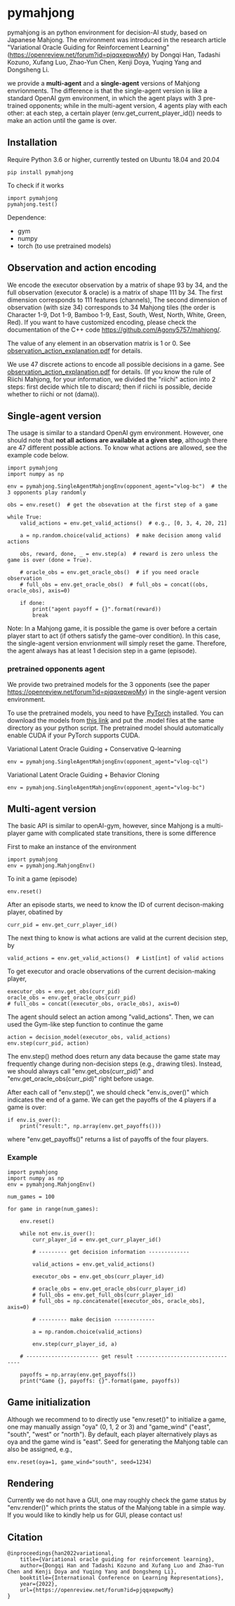 # pymahjong

pymahjong is an python environment for decision-AI study, based on Japanese Mahjong. The environment was introduced in the research article "Variational Oracle Guiding for Reinforcement Learning" (https://openreview.net/forum?id=pjqqxepwoMy) by Dongqi Han, Tadashi Kozuno, Xufang Luo, Zhao-Yun Chen, Kenji Doya, Yuqing Yang and Dongsheng Li.


we provide a **multi-agent** and a **single-agent** versions of Mahjong envrionments.
The difference is that the single-agent version is like a standard OpenAI gym environment, in which the agent plays with 3 pre-trained opponents;
while in the multi-agent version, 4 agents play with each other: at each step, a certain player (env.get_current_player_id()) needs to make an action until the game is over.

## Installation

Require Python 3.6 or higher, currently tested on Ubuntu 18.04 and 20.04

```
pip install pymahjong
```

To check if it works
```
import pymahjong
pymahjong.test()
```

Dependence:
- gym
- numpy
- torch (to use pretrained models)

## Observation and action encoding

We encode the executor observation by a matrix of shape 93 by 34, and the full observation (executor & oracle) is a matrix of shape 111 by 34. The first dimension corresponds to 111 features (channels),  The second dimension of observation (with size 34) corresponds to 34 Mahjong tiles (the order is Character 1-9, Dot 1-9,  Bamboo 1-9, East, South, West, North, White, Green, Red).  If you want to have customized encoding, please check the documentation of the C++ code https://github.com/Agony5757/mahjong/.

The value of any element in an observation matrix is 1 or 0. See [observation_action_explanation.pdf](https://github.com/Agony5757/mahjong/blob/master/pymahjong/observation_action_explanation.pdf) for details.

We use 47 discrete actions to encode all possible decisions in a game. See [observation_action_explanation.pdf](https://github.com/Agony5757/mahjong/blob/master/pymahjong/observation_action_explanation.pdf) for details. (If you know the rule of Riichi Mahjong, for your information, we divided the "riichi" action into 2 steps: first decide which tile to discard; then if riichi is possible, decide whether to riichi or not (dama)).


## Single-agent version

The usage is similar to a standard OpenAI gym environment. However, one should note that **not all actions are available at a given step**, although there are 47 different possible actions.
To know what actions are allowed, see the example code below. 

```
import pymahjong
import numpy as np

env = pymahjong.SingleAgentMahjongEnv(opponent_agent="vlog-bc")  # the 3 opponents play randomly

obs = env.reset()  # get the obsevation at the first step of a game

while True:
    valid_actions = env.get_valid_actions()  # e.g., [0, 3, 4, 20, 21]

    a = np.random.choice(valid_actions)  # make decision among valid actions

    obs, reward, done, _ = env.step(a)  # reward is zero unless the game is over (done = True).

    # oracle_obs = env.get_oracle_obs()  # if you need oracle observation
    # full_obs = env.get_oracle_obs()  # full_obs = concat((obs, oracle_obs), axis=0)

    if done:
        print("agent payoff = {}".format(reward))
        break
```

Note: In a Mahjong game, it is possible the game is over before a certain player start to act (if others satisfy the game-over condition). In this case, the single-agent version envrionment will simply reset the game. Therefore, the agent always has at least 1 decision step in a game (episode).

### pretrained opponents agent
We provide two pretrained models for the 3 opponents (see the paper https://openreview.net/forum?id=pjqqxepwoMy) in the single-agent version environment.

To use the pretrained models, you need to have [PyTorch](https://pytorch.org/) installed. You can download the models from [this link](https://1drv.ms/u/s!AuxZyB8UeEtsgpNScPpUjF1c09gaZQ?e=j4lS05) and put the .model files at the same directory as your python script. The pretrained model should automatically enable CUDA if your PyTorch supports CUDA.

Variational Latent Oracle Guiding + Conservative Q-learning
```
env = pymahjong.SingleAgentMahjongEnv(opponent_agent="vlog-cql")
```

Variational Latent Oracle Guiding + Behavior Cloning
```
env = pymahjong.SingleAgentMahjongEnv(opponent_agent="vlog-bc")
```



## Multi-agent version

The basic API is similar to openAI-gym, however,
since Mahjong is a multi-player game with complicated state transitions,
there is some difference

First to make an instance of the environment
```
import pymahjong
env = pymahjong.MahjongEnv()
```

To init a game (episode)
```
env.reset()  
```

After an episode starts, we need to know the ID of current decison-making player, obatined by
```
curr_pid = env.get_curr_player_id()
```
The next thing to know is what actions are valid at the current decision step, by
```
valid_actions = env.get_valid_actions()  # List[int] of valid actions
```


To get executor and oracle observations of the current decision-making player,
```
executor_obs = env.get_obs(curr_pid)
oracle_obs = env.get_oracle_obs(curr_pid)
# full_obs = concat((executor_obs, oracle_obs), axis=0)
```
The agent should select an action among "valid_actions".
Then, we can used the Gym-like step function to continue the game
```
action = decision_model(executor_obs, valid_actions) 
env.step(curr_pid, action)
```
The env.step() method does return any data because the game state may frequently change during non-decision steps (e.g., drawing tiles).
Instead, we should always call "env.get_obs(curr_pid)" and "env.get_oracle_obs(curr_pid)" right before usage.

After each call of "env.step()", we should check "env.is_over()" which indicates the end of a game. We can get the payoffs of the 4 players if a game is over:

```
if env.is_over(): 
    print("result:", np.array(env.get_payoffs()))
```
where "env.get_payoffs()" returns a list of payoffs of the four players.

### Example
```
import pymahjong
import numpy as np
env = pymahjong.MahjongEnv()

num_games = 100

for game in range(num_games):

    env.reset()

    while not env.is_over():
        curr_player_id = env.get_curr_player_id()

        # --------- get decision information -------------

        valid_actions = env.get_valid_actions()

        executor_obs = env.get_obs(curr_player_id)

        # oracle_obs = env.get_oracle_obs(curr_player_id)
        # full_obs = env.get_full_obs(curr_player_id)
        # full_obs = np.concatenate([executor_obs, oracle_obs], axis=0)

        # --------- make decision -------------

        a = np.random.choice(valid_actions)

        env.step(curr_player_id, a)

    # ----------------------- get result ---------------------------------

    payoffs = np.array(env.get_payoffs())
    print("Game {}, payoffs: {}".format(game, payoffs))

```



## Game initialization
Although we recommend to to directly use "env.reset()" to initialize a game,
one may manually assign "oya" (0, 1, 2 or 3) and "game_wind" ("east", "south", "west" or "north"). By default, each player alternatively plays as oya and the game wind is "east".
Seed for generating the Mahjong table can also be assigned, e.g.,
```
env.reset(oya=1, game_wind="south", seed=1234)
```


## Rendering
Currently we do not have a GUI, one may roughly check the game status by "env.render()" which prints the status of the Mahjong table in a simple way. If you would like to kindly help us for GUI, please contact us!


## Citation
```
@inproceedings{han2022variational,
    title={Variational oracle guiding for reinforcement learning},
    author={Dongqi Han and Tadashi Kozuno and Xufang Luo and Zhao-Yun Chen and Kenji Doya and Yuqing Yang and Dongsheng Li},
    booktitle={International Conference on Learning Representations},
    year={2022},
    url={https://openreview.net/forum?id=pjqqxepwoMy}
}
```
